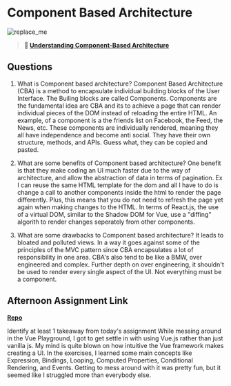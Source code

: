 # Component Based Architecture

![replace_me](https://codeworks.blob.core.windows.net/public/assets/img/illustrations/placeholder.svg)

> **📖 [Understanding Component-Based Architecture](https://codeworksacademy.com/fs-student-guide/resources/wk6/01-Component-Based-Architecture)**

## Questions

1. What is Component based architecture?
  Component Based Architecture (CBA) is a method to encapsulate individual building blocks of the User Interface. The Builing blocks are called Components. Components are the fundamental idea are CBA and its to achieve a page that can render individual pieces of the DOM instead of reloading the entire HTML. An example, of a component is a the friends list on Facebook, the Feed, the News, etc. These components are individually rendered, meaning they all have independence and become anti social. They have their own structure, methods, and APIs. Guess what, they can be copied and pasted.

2. What are some benefits of Component based architecture?
  One benefit is that they make coding an UI much faster due to the way of architecture, and allow the abstraction of data in terms of pagination. Ex I can reuse the same HTML template for the dom and all I have to do is change a call to another components inside the html to render the page differently. Plus, this means that you do not need to refresh the page yet again when making changes to the HTML. In terms of React.js, the use of a virtual DOM, similar to the Shadow DOM for Vue, use a "diffing" algorith to render changes seperately from other components.

3. What are some drawbacks to Component based architecture?
  It leads to bloated and polluted views. In a way it goes against some of the principles of the MVC pattern since CBA encapsulates a lot of responsibility in one area. CBA's also tend to be like a BMW, over engineered and complex. Further depth on over engineering, it shouldn't be used to render every single aspect of the UI. Not everything must be a component.

## Afternoon Assignment Link

**[Repo](https://github.com/Omanmano2/Vue-Template)**

Identify at least 1 takeaway from today's assignment
  While messing around in the Vue Playground, I got to get settle in with using Vue.js rather than just vanilla js. My mind is quite blown on how intuitive the Vue framework makes creating a UI. In the exercises, I learned some main concepts like Expression, Bindings, Looping, Computed Properties, Conditional Rendering, and Events. Getting to mess around with it was pretty fun, but it seemed like I struggled more than everybody else.